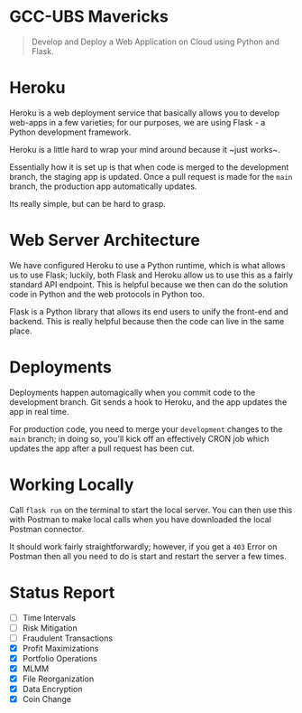 # GCC-UBS Mavericks
> Develop and Deploy a Web Application on Cloud using Python and Flask.

# Heroku 
Heroku is a web deployment service that basically allows you to develop web-apps 
in a few varieties; for our purposes, we are using Flask - a Python development framework.

Heroku is a little hard to wrap your mind around because it ~just works~.

Essentially how it is set up is that when code is merged to the development branch,
the staging app is updated. Once a pull request is made for the `main` branch, the
production app automatically updates.

Its really simple, but can be hard to grasp.

# Web Server Architecture

We have configured Heroku to use a Python runtime, which is what allows us to use Flask; luckily,
both Flask and Heroku allow us to use this as a fairly standard API endpoint. This is helpful because
we then can do the solution code in Python and the web protocols in Python too.

Flask is a Python library that allows its end users to unify the front-end and backend. This is
really helpful because then the code can live in the same place.

# Deployments

Deployments happen automagically when you commit code to the development branch. Git sends a hook to
Heroku, and the app updates the app in real time.

For production code, you need to merge your `development` changes to the `main` branch; in doing so, you'll
kick off an effectively CRON job which updates the app after a pull request has been cut.

# Working Locally

Call `flask run` on the terminal to start the local server. You can then use this
with Postman to make local calls when you have downloaded the local Postman connector.

It should work fairly straightforwardly; however, if you get a `403` Error on Postman
then all you need to do is start and restart the server a few times.

# Status Report

- [ ] Time Intervals
- [ ] Risk Mitigation
- [ ] Fraudulent Transactions
- [X] Profit Maximizations
- [X] Portfolio Operations
- [X] MLMM
- [X] File Reorganization
- [X] Data Encryption
- [X] Coin Change